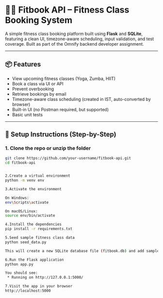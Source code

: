 # 🧘‍♀️ Fitbook API – Fitness Class Booking System

A simple fitness class booking platform built using **Flask** and **SQLite**, featuring a clean UI, timezone-aware scheduling, input validation, and test coverage. Built as part of the Omnify backend developer assignment.

---

## 📦 Features

- View upcoming fitness classes (Yoga, Zumba, HIIT)
- Book a class via UI or API
- Prevent overbooking
- Retrieve bookings by email
- Timezone-aware class scheduling (created in IST, auto-converted by browser)
- Built-in UI (no Postman required, but supported)
- Basic unit tests

---

## 🚀 Setup Instructions (Step-by-Step)

### 1. Clone the repo or unzip the folder
```bash
git clone https://github.com/your-username/fitbook-api.git
cd fitbook-api


2.Create a virtual environment
python -m venv env

3.Activate the environment

On Windows:
env\Scripts\activate

On macOS/Linux:
source env/bin/activate

4.Install the dependencies
pip install -r requirements.txt

5.Seed sample fitness class data
python seed_data.py

This will create a new SQLite database file (fitbook.db) and add sample Yoga, Zumba, and HIIT classes in IST timezone.

6.Run the Flask application
python app.py

You should see:
 * Running on http://127.0.0.1:5000/

7.Visit the app in your browser
http://localhost:5000
